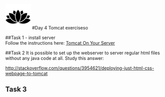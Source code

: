 ![Alt text](../img/lotussm.png)
#Day 4 Tomcat exerciseso

##Task 1 - install server  
Follow the instructions here: [Tomcat On Your Server](TomcatOnYourServer.pdf)

##Task 2 
It is possible to set up the webserver to server regular html files without any java code at all. Study this answer:

http://stackoverflow.com/questions/3954621/deploying-just-html-css-webpage-to-tomcat

## Task 3

